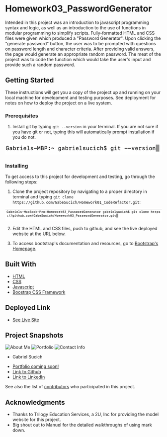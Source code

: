 # Homework03_PasswordGenerator

Intended in this project was an introduction to javascript programming syntax and logic, as well as an introduction to the use of functions in modular programming to simplify scripts. Fully-formatted HTML and CSS files were given which produced a "Password Generator". Upon clicking the "generate password" button, the user was to be prompted with questions on password length and character criteria. After providing valid answers, the page would generate an appropriate random password. The meat of the project was to code the function which would take the user's input and provide such a random password.

## Getting Started

These instructions will get you a copy of the project up and running on your local machine for development and testing purposes. See deployment for notes on how to deploy the project on a live system.

### Prerequisites

1. Install git by typing `git --version` in your terminal. If you are not sure if you have git or not, typing this will automatically prompt installation if you do not.

![Image](Markdown/git.png)

### Installing

To get access to this project for development and testing, go through the following steps:

1. Clone the project repository by navigating to a proper directory in terminal and typing `git clone https://github.com/GabeSucich/Homework01_CodeRefactor.git`:

![image](Markdown/gitclone.png)

2. Edit the HTML and CSS files, push to github, and see the live deployed website at the URL below.

3. To access bootstrap's documentation and resources, go to [Bootstrap's Homepage](https://getbootstrap.com/docs/4.5/getting-started/introduction/).

## Built With

* [HTML](https://developer.mozilla.org/en-US/docs/Web/HTML)
* [CSS](https://developer.mozilla.org/en-US/docs/Web/CSS)
* [Javascript](https://developer.mozilla.org/en-US/docs/Web/JavaScript)
* [Boostrap CSS Framework](https://getbootstrap.com/docs/4.5/getting-started/introduction/)

## Deployed Link

* [See Live Site](https://gabesucich.github.io/Homework02_ResponsivePortfolio/)

## Project Snapshots

![About Me](Markdown/about.png)
![Portfolio](Markdown/portfolio.png)
![Contact Info](Markdown/contact.png)

* Gabriel Sucich

- [Portfolio coming soon!](#)
- [Link to Github](https://github.com/GabeSucich)
- [Link to LinkedIn](www.linkedin.com/in/gabriel-sucich-6a28a71a8)

See also the list of [contributors](https://github.com/your/project/contributors) who participated in this project.

## Acknowledgments

* Thanks to Trilogy Education Services, a 2U, Inc for providing the model website for this project.
* Big shout out to Manuel for the detailed walkthroughs of using mark down.